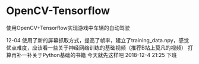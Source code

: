# OpenCV-Tensorflow
使用OpenCV+Tensorflow实现游戏中车辆的自动驾驶


12-04
使用了新的屏幕抓取方式，提高了帧率，建立了training_data.npy，感觉优点难度，应该看一些关于神经网络训练的基础视频（推荐B站上莫凡的视频）
打算再补一补关于Python基础的书籍
今天就先这样吧
2018-12-4   21:25   下班

